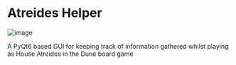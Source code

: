 # Atreides Helper

![image](images/fac_atr.png)

A PyQt6 based GUI for keeping track of information gathered whilst playing as House Atreides in the Dune board game
